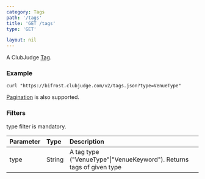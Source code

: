 ```yaml
---
category: Tags
path: '/tags'
title: 'GET /tags'
type: 'GET'

layout: nil
---
```


A ClubJudge [Tag](#/tag-model).

### Example

```
curl "https://bifrost.clubjudge.com/v2/tags.json?type=VenueType"
```

[Pagination](#/pagination) is also supported.



### Filters

type filter is mandatory.

| Parameter  |   Type  |                 Description                           |
| :--------- | :------ | :---------------------------------------------------- |
| type       | String  | A tag type ("VenueType"\|"VenueKeyword"). Returns tags of given type |
